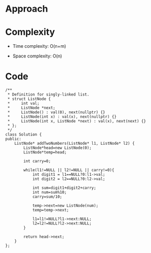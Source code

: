 # Approach
<!-- Describe your approach to solving the problem. -->

# Complexity
- Time complexity: O(n+m)
<!-- Add your time complexity here, e.g. $$O(n)$$ -->

- Space complexity: O(n)
<!-- Add your space complexity here, e.g. $$O(n)$$ -->

# Code
```
/**
 * Definition for singly-linked list.
 * struct ListNode {
 *     int val;
 *     ListNode *next;
 *     ListNode() : val(0), next(nullptr) {}
 *     ListNode(int x) : val(x), next(nullptr) {}
 *     ListNode(int x, ListNode *next) : val(x), next(next) {}
 * };
 */
class Solution {
public:
    ListNode* addTwoNumbers(ListNode* l1, ListNode* l2) {
        ListNode*head=new ListNode(0);
        ListNode*temp=head;
        
        int carry=0;

        while(l1!=NULL || l2!=NULL || carry!=0){
            int digit1 = l1==NULL?0:l1->val;
            int digit2 = l2==NULL?0:l2->val;

            int sum=digit1+digit2+carry;
            int num=sum%10;
            carry=sum/10;

            temp->next=new ListNode(num);
            temp=temp->next;

            l1=l1!=NULL?l1->next:NULL;
            l2=l2!=NULL?l2->next:NULL;
        }

        return head->next;
    }
};
```